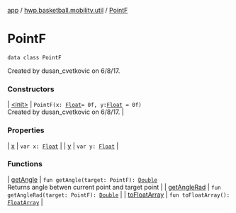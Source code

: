 [app](../../index.md) / [hwp.basketball.mobility.util](../index.md) / [PointF](.)

# PointF

`data class PointF`

Created by dusan_cvetkovic on 6/8/17.

### Constructors

| [&lt;init&gt;](-init-.md) | `PointF(x: `[`Float`](https://kotlinlang.org/api/latest/jvm/stdlib/kotlin/-float/index.html)` = 0f, y: `[`Float`](https://kotlinlang.org/api/latest/jvm/stdlib/kotlin/-float/index.html)` = 0f)`<br>Created by dusan_cvetkovic on 6/8/17. |

### Properties

| [x](x.md) | `var x: `[`Float`](https://kotlinlang.org/api/latest/jvm/stdlib/kotlin/-float/index.html) |
| [y](y.md) | `var y: `[`Float`](https://kotlinlang.org/api/latest/jvm/stdlib/kotlin/-float/index.html) |

### Functions

| [getAngle](get-angle.md) | `fun getAngle(target: PointF): `[`Double`](https://kotlinlang.org/api/latest/jvm/stdlib/kotlin/-double/index.html)<br>Returns angle betwen current point and target point |
| [getAngleRad](get-angle-rad.md) | `fun getAngleRad(target: PointF): `[`Double`](https://kotlinlang.org/api/latest/jvm/stdlib/kotlin/-double/index.html) |
| [toFloatArray](to-float-array.md) | `fun toFloatArray(): `[`FloatArray`](https://kotlinlang.org/api/latest/jvm/stdlib/kotlin/-float-array/index.html) |

